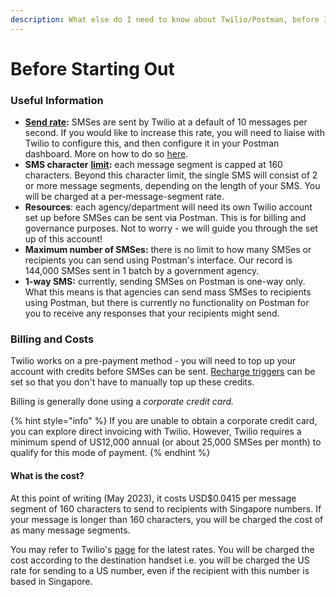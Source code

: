 ```yaml
---
description: What else do I need to know about Twilio/Postman, before I commit?
---
```


# Before Starting Out

### Useful Information

* [**Send rate**](https://support.twilio.com/hc/en-us/articles/115002943027-Understanding-Twilio-Rate-Limits-and-Message-Queues)**:** SMSes are sent by Twilio at a default of 10 messages per second. If you would like to increase this rate, you will need to liaise with Twilio to configure this, and then configure it in your Postman dashboard. More on how to do so [here](../../../campaign-guide/sms/sms-send-rate.md).
* **SMS character** [**limit**](https://www.twilio.com/docs/glossary/what-sms-character-limit)**:** each message segment is capped at 160 characters. Beyond this character limit, the single SMS will consist of 2 or more message segments, depending on the length of your SMS. You will be charged at a per-message-segment rate.
* **Resources**: each agency/department will need its own Twilio account set up before SMSes can be sent via Postman. This is for billing and governance purposes. Not to worry - we will guide you through the set up of this account!
* **Maximum number of SMSes:** there is no limit to how many SMSes or recipients you can send using Postman's interface. Our record is 144,000 SMSes sent in 1 batch by a government agency.
* **1-way SMS:** currently, sending SMSes on Postman is one-way only. What this means is that agencies can send mass SMSes to recipients using Postman, but there is currently no functionality on Postman for you to receive any responses that your recipients might send.

### Billing and Costs

Twilio works on a pre-payment method - you will need to top up your account with credits before SMSes can be sent. [Recharge triggers](https://support.twilio.com/hc/en-us/articles/223135607-How-do-I-set-a-recharge-or-notification-trigger-) can be set so that you don't have to manually top up these credits.

Billing is generally done using a _corporate credit card._

{% hint style="info" %}
If you are unable to obtain a corporate credit card, you can explore direct invoicing with Twilio. However, Twilio requires a minimum spend of US12,000 annual (or about 25,000 SMSes per month) to qualify for this mode of payment.
{% endhint %}

#### What is the cost?

At this point of writing (May 2023), it costs USD$0.0415 per message segment of 160 characters to send to recipients with Singapore numbers. If your message is longer than 160 characters, you will be charged the cost of as many message segments.

You may refer to Twilio's [page](https://www.twilio.com/sms/pricing/sg) for the latest rates. You will be charged the cost according to the destination handset i.e. you will be charged the US rate for sending to a US number, even if the recipient with this number is based in Singapore.
